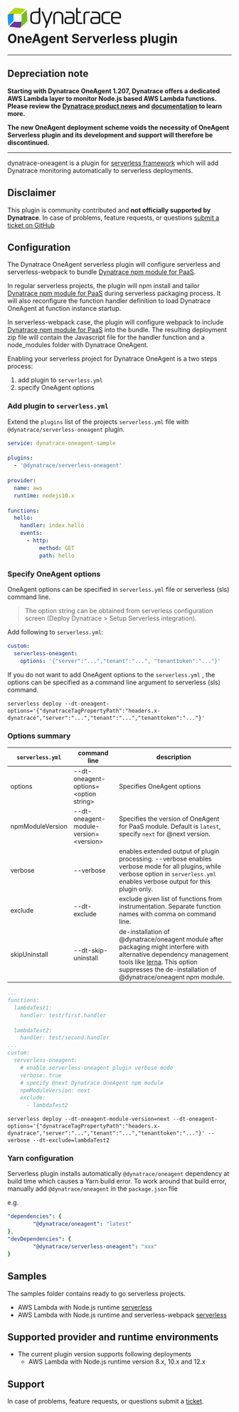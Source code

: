 <!-- markdownlint-disable MD033 -->

# ![Dynatrace](res/Dynatrace_Logo.png) <br/> OneAgent Serverless plugin

--- 
## Depreciation note

**Starting with Dynatrace OneAgent 1.207, Dynatrace offers a dedicated AWS Lambda layer to monitor Node.js based AWS Lambda functions. Please review the [Dynatrace product news](https://www.dynatrace.com/news/blog/dynatrace-extends-distributed-tracing-for-serverless-on-aws-lambda/) and [documentation](https://www.dynatrace.com/support/help/technology-support/cloud-platforms/amazon-web-services/integrations/deploy-oneagent-as-lambda-extension/) to learn more.**

**The new OneAgent deployment scheme voids the necessity of OneAgent Serverless plugin and its development and support will therefore be discontinued.**

---

dynatrace-oneagent is a plugin for [serverless framework](https://github.com/serverless/serverless) which will add Dynatrace monitoring automatically to serverless deployments.

## Disclaimer

This plugin is community contributed and **not officially supported by Dynatrace**.
In case of problems, feature requests, or questions [submit a ticket on GitHub](https://github.com/Dynatrace/serverless-oneagent/issues)

## Configuration

The Dynatrace OneAgent serverless plugin will configure serverless and serverless-webpack to bundle [Dynatrace npm module for PaaS](https://github.com/Dynatrace/agent-nodejs).

In regular serverless projects, the plugin will npm install and tailor [Dynatrace npm module for PaaS](https://github.com/Dynatrace/agent-nodejs) during serverless packaging process. It will also reconfigure the function handler definition to load Dynatrace OneAgent at function instance startup.

In serverless-webpack case, the plugin will configure webpack to include [Dynatrace npm module for PaaS](https://github.com/Dynatrace/agent-nodejs) into the bundle. The resulting deployment zip file will contain the Javascript file for the handler function and a node_modules folder with Dynatrace OneAgent.

Enabling your serverless project for Dynatrace OneAgent is a two steps process:

1. add plugin to `serverless.yml`
2. specify OneAgent options

### Add plugin to `serverless.yml`

Extend the `plugins` list of the projects `serverless.yml` file with `@dynatrace/serverless-oneagent` plugin.

```yaml {.line-numbers}
service: dynatrace-oneagent-sample

plugins:
  - '@dynatrace/serverless-oneagent'

provider:
  name: aws
  runtime: nodejs10.x

functions:
  hello:
    handler: index.hello
    events:
      - http:
          method: GET
          path: hello
```

### Specify OneAgent options

OneAgent options can be specified in `serverless.yml` file or serverless (sls) command line.

> The option string can be obtained from serverless configuration screen (Deploy Dynatrace > Setup Serverless integration).

Add following to `serverless.yml`:

```yaml
custom:
  serverless-oneagent:
    options: '{"server":"...","tenant":"...", "tenanttoken":"..."}'
```

If you do not want to add OneAgent options to the `serverless.yml` , the options can be specified as a command line argument to serverless (sls) command.

```shell
serverless deploy --dt-oneagent-options='{"dynatraceTagPropertyPath":"headers.x-dynatrace","server":"...","tenant":"...","tenanttoken":"..."}'
```

### Options summary

| `serverless.yml`| command line | description |
| ---| ---| --- |
| options | --dt-oneagent-options=\<option string\> | Specifies OneAgent options |
| npmModuleVersion | --dt-oneagent-module-version=\<version\> | Specifies the version of OneAgent for PaaS module. Default is `latest`, specify `next` for @next version.|
| verbose | --verbose | enables extended output of plugin processing. --verbose enables verbose mode for all plugins, while verbose option in `serverless.yml` enables verbose output for this plugin only.|
| exclude | --dt-exclude | exclude given list of functions from instrumentation. Separate function names with comma on command line.
| skipUninstall  | --dt-skip-uninstall | de-installation of @dynatrace/oneagent module after packaging might interfere with alternative dependency management tools like [lerna](https://github.com/lerna/lerna). This option suppresses the de-installation of @dynatrace/oneagent npm module. |

```yaml
...
functions:
  lambdaTest1:
    handler: test/first.handler

  lambdaTest2:
    handler: test/second.handler
...
custom:
  serverless-oneagent:
    # enable serverless-oneagent plugin verbose mode
    verbose: true
    # specify @next Dynatrace OneAgent npm module
    npmModuleVersion: next
    exclude:
      - lambdaTest2
```

```shell
serverless deploy --dt-oneagent-module-version=next --dt-oneagent-options='{"dynatraceTagPropertyPath":"headers.x-dynatrace","server":"...","tenant":"...","tenanttoken":"..."}' --verbose --dt-exclude=lambdaTest2
```

### Yarn configuration

Serverless plugin installs automatically `@dynatrace/oneagent` dependency at build time which causes a Yarn build error. To work around that build error, manually add `@dynatrace/oneagent` in the `package.json` file

e.g.

```yaml
"dependencies": {
        "@dynatrace/oneagent": "latest"
},
"devDependencies": {
        "@dynatrace/serverless-oneagent": "xxx"
}
 ```

## Samples

The samples folder contains ready to go serverless projects.

+ AWS Lambda with Node.js runtime [serverless](samples/aws-lambda-node.js/README.md)
+ AWS Lambda with Node.js runtime and serverless-webpack [serverless](samples/aws-lambda-node.js-webpack/README.md)

## Supported provider and runtime environments

+ The current plugin version supports following deployments
  + AWS Lambda with Node.js runtime version 8.x, 10.x and 12.x

## Support

In case of problems, feature requests, or questions submit a [ticket](https://github.com/Dynatrace/serverless-oneagent/issues).
